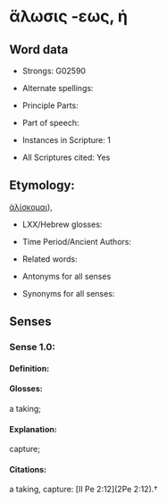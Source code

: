 # ἅλωσις -εως, ἡ

<!-- Status: S2=NeedsEdits -->
<!-- Lexica used for edits:   -->

## Word data

* Strongs: G02590

* Alternate spellings:



* Principle Parts: 


* Part of speech: 


* Instances in Scripture: 1

* All Scriptures cited: Yes

## Etymology: 

[ἁλίσκομαι]()),

* LXX/Hebrew glosses: 


* Time Period/Ancient Authors: 


* Related words: 

* Antonyms for all senses

* Synonyms for all senses: 


## Senses 


### Sense  1.0: 

#### Definition: 

#### Glosses: 

a taking; 

#### Explanation: 

capture; 

#### Citations: 

a taking, capture: [II Pe 2:12](2Pe 2:12).†
